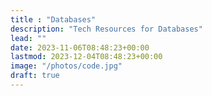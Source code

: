 ```yaml
---
title : "Databases"
description: "Tech Resources for Databases"
lead: ""
date: 2023-11-06T08:48:23+00:00
lastmod: 2023-12-04T08:48:23+00:00
image: "/photos/code.jpg"
draft: true
---
```

